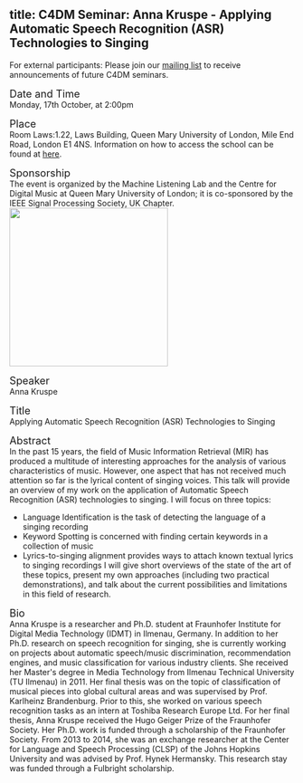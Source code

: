 title: C4DM Seminar: Anna Kruspe - Applying Automatic Speech Recognition (ASR) Technologies to Singing
-----------------

<p>For external participants: Please join our <a href="/seminars.html">mailing list</a> to receive announcements of future C4DM seminars.</p>


<span style="font-size: 130%;">Date and Time</span></br>
Monday, 17th October, at 2:00pm

<span style="font-size: 130%;">Place</span></br>
Room Laws:1.22, Laws Building, Queen Mary University of London, Mile End Road, London E1 4NS. Information on how to access the school can be found at <a href="http://www.qmul.ac.uk/docs/about/26065.pdf">here</a>.

<span style="font-size: 130%;">Sponsorship</span></br>
The event is organized by the Machine Listening Lab and the Centre for Digital Music at Queen Mary University of London; it is co-sponsored by the IEEE Signal Processing Society, UK Chapter.<br />
<img style="width:20em;" src="https://signalprocessingsociety.org/sites/all/themes/evolve_sub/assets/images/sps-logo.png" />

<span style="font-size: 130%;">Speaker</span></br>
Anna Kruspe

<span style="font-size: 130%;">Title</span></br>
Applying Automatic Speech Recognition (ASR) Technologies to Singing

<span style="font-size: 130%;">Abstract</span></br>
In the past 15 years, the field of Music Information Retrieval (MIR) has
produced a multitude of interesting approaches for the analysis of
various characteristics of music. However, one aspect that has not
received much attention so far is the lyrical content of singing voices.
This talk will provide an overview of my work on the application of
Automatic Speech Recognition (ASR) technologies to singing. I will focus
on three topics:
- Language Identification is the task of detecting the language of a singing recording
- Keyword Spotting is concerned with finding certain keywords in a collection of music
- Lyrics-to-singing alignment provides ways to attach known textual lyrics to singing recordings
I will give short overviews of the state of the art of these topics,
present my own approaches (including two practical demonstrations), and
talk about the current possibilities and limitations in this field of
research.

<span style="font-size: 130%;">Bio</span></br>
Anna Kruspe is a researcher and Ph.D. student at Fraunhofer Institute
for Digital Media Technology (IDMT) in Ilmenau, Germany. In addition to
her Ph.D. research on speech recognition for singing, she is currently
working on projects about automatic speech/music discrimination,
recommendation engines, and music classification for various industry
clients.
She received her Master's degree in Media Technology from Ilmenau
Technical University (TU Ilmenau) in 2011. Her final thesis was on the
topic of classification of musical pieces into global cultural areas and
was supervised by Prof. Karlheinz Brandenburg. Prior to this, she worked
on various speech recognition tasks as an intern at Toshiba Research
Europe Ltd.
For her final thesis, Anna Kruspe received the Hugo Geiger Prize of the
Fraunhofer Society. Her Ph.D. work is funded through a scholarship of
the Fraunhofer Society. From 2013 to 2014, she was an exchange
researcher at the Center for Language and Speech Processing (CLSP) of
the Johns Hopkins University and was advised by Prof. Hynek Hermansky.
This research stay was funded through a Fulbright scholarship.


